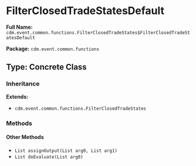 # FilterClosedTradeStatesDefault

**Full Name:** `cdm.event.common.functions.FilterClosedTradeStates$FilterClosedTradeStatesDefault`

**Package:** `cdm.event.common.functions`

## Type: Concrete Class

### Inheritance

**Extends:**
- `cdm.event.common.functions.FilterClosedTradeStates`

### Methods

#### Other Methods

- `List assignOutput(List arg0, List arg1)`
- `List doEvaluate(List arg0)`

